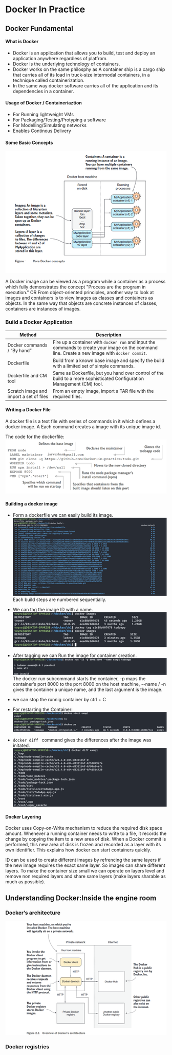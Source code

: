 # Docker In Practice

## Docker Fundamental


#### What is Docker
- Docker is an application that allows you to build, test and deploy an application anywhere regardless of platfrom.
- Docker is the underlying technology of containers.
- Docker works on the same philosphy as A container ship is a cargo ship that carries all of its load in truck-size intermodal containers, in a technique called containerization.
- In the same way docker software carries all of the application and its dependencies in a container.  

#### Usage of Docker / Containeriaztion

- For Running lightweight VMs
- For Packaging/Testing/Protyping a software
- For Modelling/Simulating networks
- Enables Continous Delivery


#### Some Basic Concepts

![alt Core Concept](./images/ch1-CoreConcept.png) 

A Docker image can be viewed as a program while a container as a process which fully demonstrates the concept "Process are the program in execution."
OR
From object-oriented principles, another way to look at images and containers is to view images as classes and containers as objects. In the same way that objects are concrete instances of classes, containers are instances of images.


### Build a Docker Application

| **Method**                          | **Description**                                                                                                   |
|-------------------------------------|-------------------------------------------------------------------------------------------------------------------|
| Docker commands / “By hand”         | Fire up a container with `docker run` and input the commands to create your image on the command line. Create a new image with `docker commit`. |
| Dockerfile                          | Build from a known base image and specify the build with a limited set of simple commands.                        |
| Dockerfile and CM tool              | Same as Dockerfile, but you hand over control of the build to a more sophisticated Configuration Management (CM) tool. |
| Scratch image and import a set of files | From an empty image, import a TAR file with the required files.                                                  |



#### Writing a Docker File
A docker file is a text file with series of commands in it which defines a docker image.
A Each command creates a image with its unique image id.

The code for the dockerfile:
![alt dockerfile](./images/ch1-dockerfile.png)

#### Building a docker image
- Form a dockerfile we can easily build its image.
![alt build](./images/ch1-build.png)
Each build steps are numbered sequentially.

- We can tag the image ID with a name.
![alt tag](./images/ch1-tags.png) 

- After tagging we can Run the image for container creation.
![alt run](./images/ch1-run.png)
The docker run subcommand starts the container, -p maps the container’s port 8000 to the port 8000 on the host machine, --name / -n gives the container a unique name, and the last argument is the image.

- we can stop the runnig container by ctrl + C
- For restarting the Container:
![alt start](./images/ch1-start.png)

- `docker diff ` command gives the differences after the image was initated.
![alt docker diff](./images/ch1-diff.png)


#### Docker Layering

Docker uses Copy-on-Write mechanism to reduce the required disk space amount.
Whenever a running container needs to write to a file, it records the change by copying the item to a new area of disk. When a Docker commit is performed, this new area of disk is frozen and recorded as a layer with its own identifier.
This explains how docker can start containers quickly.

ID can be used to create different images by refrencing the same layers if the new image requires the exact same layer. 
So images can share different layers. To make the container size small we can operate on layers level and remove non required layers and share same layers (make layers sharable as much as possible). 


## Understanding Docker:Inside the engine room

### Docker’s architecture
![alt arch](./images/ch2-arch.png)

### Docker registries
